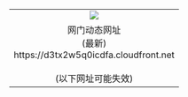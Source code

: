 ﻿<table>
  <tr></tr>
  <tr><td colspan=2 align=center><img src="https://d3tx2w5q0icdfa.cloudfront.net/Up/oGate.jpg" /></td></tr>
  <tr><td colspan=2 align=center>网门动态网址<br/>(最新)
<br>https://d3tx2w5q0icdfa.cloudfront.net
<br/><br/>(以下网址可能失效)
    </td>
  </tr>
</table>
